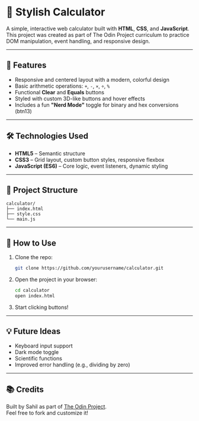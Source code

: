 # 🔢 Stylish Calculator

A simple, interactive web calculator built with **HTML**, **CSS**, and **JavaScript**. This project was created as part of The Odin Project curriculum to practice DOM manipulation, event handling, and responsive design.

---

## 🚀 Features

- Responsive and centered layout with a modern, colorful design  
- Basic arithmetic operations: `+`, `-`, `×`, `÷`, `%`  
- Functional **Clear** and **Equals** buttons  
- Styled with custom 3D-like buttons and hover effects  
- Includes a fun **"Nerd Mode"** toggle for binary and hex conversions (btn13)

---

## 🛠 Technologies Used

- **HTML5** – Semantic structure  
- **CSS3** – Grid layout, custom button styles, responsive flexbox  
- **JavaScript (ES6)** – Core logic, event listeners, dynamic styling

---

## 📂 Project Structure

```
calculator/
├── index.html
├── style.css
└── main.js
```

---

## 🧪 How to Use

1. Clone the repo:
   ```bash
   git clone https://github.com/yourusername/calculator.git
   ```

2. Open the project in your browser:
   ```bash
   cd calculator
   open index.html
   ```

3. Start clicking buttons!

---

## 💡 Future Ideas

- Keyboard input support  
- Dark mode toggle  
- Scientific functions
- Improved error handling (e.g., dividing by zero)

---

## 📚 Credits

Built by Sahil as part of [The Odin Project](https://www.theodinproject.com/).  
Feel free to fork and customize it!
